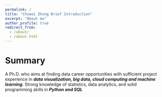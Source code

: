 ```yaml
---
permalink: /
title: "Chuwei Zhong Brief Introduction"
excerpt: "About me"
author_profile: true
redirect_from: 
  - /about/
  - /about.html
---
```


Summary
======
A Ph.D. who aims at finding data career opportunities with sufficient project experience in ***data visualization, big data, cloud computing and machine learning***. Strong knowledge of statistics, data analytics, and solid programming skills in ***Python and SQL***

